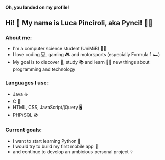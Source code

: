 #### Oh, you landed on my profile!
## Hi! 👋 My name is Luca Pinciroli, aka Pynci! :man_student:

### About me:
* I'm a computer science student (UniMiB) 🧑‍🎓
* I love coding :computer:, gaming :video_game: and motorsports (especially Formula 1 :racing_car:)
* My goal is to discover 🧭, study 📚 and learn 👨‍💻 new things about programming and technology

### Languages I use:
* Java ☕
* C 🧮
* HTML, CSS, JavaScript/jQuery 🖥️
* PHP/SQL :cd:

### Current goals:
* I want to start learning Python 🐍
* I would try to build my first mobile app 📱
* and continue to develop an ambicious personal project 💡
